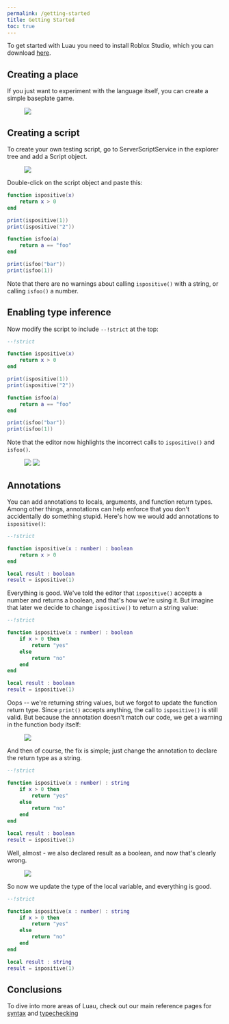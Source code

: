 ```yaml
---
permalink: /getting-started
title: Getting Started
toc: true
---
```


To get started with Luau you need to install Roblox Studio, which you can download [here](https://www.roblox.com/create). 

## Creating a place

If you just want to experiment with the language itself, you can create a simple baseplate game.

<figure>
  <img src="{{ site-baseurl }}/assets/images/create-new-place.png">
</figure>

## Creating a script

To create your own testing script, go to ServerScriptService in the explorer tree and add a Script object.

<figure>
  <img src="{{ site-baseurl }}/assets/images/create-script.png">
</figure>

Double-click on the script object and paste this:

```lua
function ispositive(x)
    return x > 0
end

print(ispositive(1))
print(ispositive("2"))

function isfoo(a)
    return a == "foo"
end

print(isfoo("bar"))
print(isfoo(1))
```

Note that there are no warnings about calling ``ispositive()`` with a string, or calling ``isfoo()`` a number. 

## Enabling type inference

Now modify the script to include ``--!strict`` at the top:

```lua
--!strict

function ispositive(x)
    return x > 0
end

print(ispositive(1))
print(ispositive("2"))

function isfoo(a)
    return a == "foo"
end

print(isfoo("bar"))
print(isfoo(1))
```

Note that the editor now highlights the incorrect calls to ``ispositive()`` and ``isfoo()``.

<figure>
  <img src="{{ site-baseurl }}/assets/images/error-ispositive.png">
  <img src="{{ site-baseurl }}/assets/images/error-isfoo.png">
</figure>

## Annotations

You can add annotations to locals, arguments, and function return types. Among other things, annotations can help enforce that you don't accidentally do something stupid. Here's how we would add annotations to ``ispositive()``:

```lua
--!strict

function ispositive(x : number) : boolean
    return x > 0
end

local result : boolean
result = ispositive(1)

```

Everything is good. We've told the editor that ``ispositive()`` accepts a number and returns a boolean, and that's how we're using it. But imagine that later we decide to change ``ispositive()`` to return a string value:

```lua
--!strict

function ispositive(x : number) : boolean
    if x > 0 then
        return "yes"
    else
        return "no"
    end
end

local result : boolean
result = ispositive(1)
```

Oops -- we're returning string values, but we forgot to update the function return type. Since ``print()`` accepts anything, the call to ``ispositive()`` is still valid. But because the annotation doesn't match our code, we get a warning in the function body itself:

<figure>
  <img src="{{ site-baseurl }}/assets/images/error-ispositive-string.png">
</figure>

And then of course, the fix is simple; just change the annotation to declare the return type as a string.

```lua
--!strict

function ispositive(x : number) : string
    if x > 0 then
        return "yes"
    else
        return "no"
    end
end

local result : boolean
result = ispositive(1)
```

Well, almost - we also declared result as a boolean, and now that's clearly wrong.

<figure>
  <img src="{{ site-baseurl }}/assets/images/error-ispositive-boolean.png">
</figure>

So now we update the type of the local variable, and everything is good.

```lua
--!strict

function ispositive(x : number) : string
    if x > 0 then
        return "yes"
    else
        return "no"
    end
end

local result : string
result = ispositive(1)
```

## Conclusions

To dive into more areas of Luau, check out our main reference pages for [syntax](syntax) and [typechecking](typecheck)
